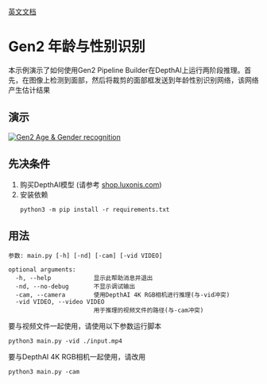 [英文文档](README.md)

# Gen2 年龄与性别识别

本示例演示了如何使用Gen2 Pipeline Builder在DepthAI上运行两阶段推理。首先，在图像上检测到面部，然后将裁剪的面部框发送到年龄性别识别网络，该网络产生估计结果


## 演示

[![Gen2 Age & Gender recognition](https://user-images.githubusercontent.com/5244214/106005496-954a8200-60b4-11eb-923e-b84df9de9fff.gif)](https://www.youtube.com/watch?v=PwnVrPaF-vs "Age/Gender recognition on DepthAI")

## 先决条件

1. 购买DepthAI模型 (请参考 [shop.luxonis.com](https://shop.luxonis.com/))
2. 安装依赖
   ```
   python3 -m pip install -r requirements.txt
   ```

## 用法

```
参数: main.py [-h] [-nd] [-cam] [-vid VIDEO]

optional arguments:
  -h, --help            显示此帮助消息并退出
  -nd, --no-debug       不显示调试输出
  -cam, --camera        使用DepthAI 4K RGB相机进行推理(与-vid冲突)
  -vid VIDEO, --video VIDEO
                        用于推理的视频文件的路径(与-cam冲突)
```

要与视频文件一起使用，请使用以下参数运行脚本

```
python3 main.py -vid ./input.mp4
```

要与DepthAI 4K RGB相机一起使用，请改用

```
python3 main.py -cam
``` 
